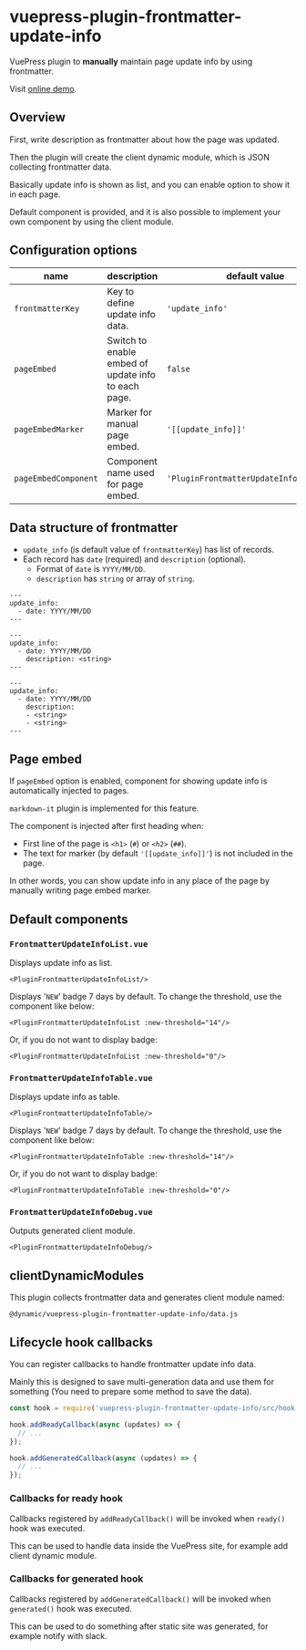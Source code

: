 # vuepress-plugin-frontmatter-update-info

VuePress plugin to **manually** maintain page update info by using frontmatter.

Visit [online demo](https://smori1983.github.io/vuepress-plugin-frontmatter-update-info-demo/).


## Overview

First, write description as frontmatter about how the page was updated.

Then the plugin will create the client dynamic module, which is JSON collecting frontmatter data.

Basically update info is shown as list, and you can enable option to show it in each page.

Default component is provided, and it is also possible to implement your own component by using the client module.


## Configuration options

| name                 | description                                         | default value                            |
|----------------------|-----------------------------------------------------|------------------------------------------|
| `frontmatterKey`     | Key to define update info data.                     | `'update_info'`                          |
| `pageEmbed`          | Switch to enable embed of update info to each page. | `false`                                  |
| `pageEmbedMarker`    | Marker for manual page embed.                       | `'[[update_info]]'`                      |
| `pageEmbedComponent` | Component name used for page embed.                 | `'PluginFrontmatterUpdateInfoPageEmbed'` |


## Data structure of frontmatter

- `update_info` (is default value of `frontmatterKey`) has list of records.
- Each record has `date` (required) and `description` (optional).
  - Format of `date` is `YYYY/MM/DD`.
  - `description` has `string` or array of `string`.

```
---
update_info:
  - date: YYYY/MM/DD
---
```

```
---
update_info:
  - date: YYYY/MM/DD
    description: <string>
---
```

```
---
update_info:
  - date: YYYY/MM/DD
    description:
    - <string>
    - <string>
---
```


## Page embed

If `pageEmbed` option is enabled, component for showing update info is automatically injected to pages.

`markdown-it` plugin is implemented for this feature.

The component is injected after first heading when:

- First line of the page is `<h1>` (`#`) or `<h2>` (`##`).
- The text for marker (by default `'[[update_info]]'`) is not included in the page.

In other words, you can show update info in any place of the page by manually writing page embed marker.


## Default components

### `FrontmatterUpdateInfoList.vue`

Displays update info as list.

```
<PluginFrontmatterUpdateInfoList/>
```

Displays '`NEW`' badge 7 days by default. To change the threshold, use the component like below:

```
<PluginFrontmatterUpdateInfoList :new-threshold="14"/>
```

Or, if you do not want to display badge:

```
<PluginFrontmatterUpdateInfoList :new-threshold="0"/>
```

### `FrontmatterUpdateInfoTable.vue`

Displays update info as table.

```
<PluginFrontmatterUpdateInfoTable/>
```

Displays '`NEW`' badge 7 days by default. To change the threshold, use the component like below:

```
<PluginFrontmatterUpdateInfoTable :new-threshold="14"/>
```

Or, if you do not want to display badge:

```
<PluginFrontmatterUpdateInfoTable :new-threshold="0"/>
```

### `FrontmatterUpdateInfoDebug.vue`

Outputs generated client module.

```
<PluginFrontmatterUpdateInfoDebug/>
```


## clientDynamicModules

This plugin collects frontmatter data and generates client module named:

```
@dynamic/vuepress-plugin-frontmatter-update-info/data.js
```


## Lifecycle hook callbacks

You can register callbacks to handle frontmatter update info data.

Mainly this is designed to save multi-generation data and use them for something (You need to prepare some method to save the data).

```js
const hook = require('vuepress-plugin-frontmatter-update-info/src/hook');

hook.addReadyCallback(async (updates) => {
  // ...
});

hook.addGeneratedCallback(async (updates) => {
  // ...
});
```

### Callbacks for ready hook

Callbacks registered by `addReadyCallback()` will be invoked when `ready()` hook was executed.

This can be used to handle data inside the VuePress site, for example add client dynamic module.

### Callbacks for generated hook

Callbacks registered by `addGeneratedCallback()` will be invoked when `generated()` hook was executed.

This can be used to do something after static site was generated, for example notify with slack.
